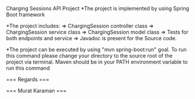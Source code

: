 Charging Sessions API Project
*The project is implemented by using Spring Boot framework

*The project includes:
=> ChargingSession controller class
=> ChargingSession service class
=> ChargingSession model class 
=> Tests for both endpoints and service
=> Javadoc is present for the Source code.

*The project can be executed by using "mvn spring-boot:run" goal. To run this command please
change your directory to the source root of the project via terminal.
Maven should be in your PATH environment variable to run this command

=== Regards ===

=== Murat Karaman ===

